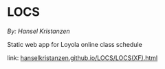 # LOCS
*By: Hansel Kristanzen*

Static web app for Loyola online class schedule

link: [hanselkristanzen.github.io/LOCS/LOCS(XF).html](https://hanselkristanzen.github.io/LOCS/LOCS(XF).html)